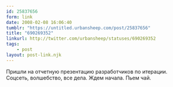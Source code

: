 ```yaml
---
id: 25837656
form: link
date: 2008-02-08 16:06:40
tumblr: "https://untitled.urbansheep.com/post/25837656"
title: "690269352"
linkurl: http://twitter.com/urbansheep/statuses/690269352
tags:
    - post
layout: post-link.njk
---
```

<p>Пришли на отчетную презентацию разработчиков по итерации. Соцсеть, волшебство, все дела. Ждем начала. Пьем чай.</p>
